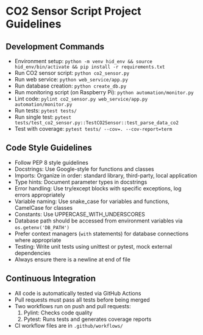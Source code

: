 # CO2 Sensor Script Project Guidelines

## Development Commands
- Environment setup: `python -m venv hid_env && source hid_env/bin/activate && pip install -r requirements.txt`
- Run CO2 sensor script: `python co2_sensor.py`
- Run web service: `python web_service/app.py`
- Run database creation: `python create_db.py`
- Run monitoring script (on Raspberry Pi): `python automation/monitor.py`
- Lint code: `pylint co2_sensor.py web_service/app.py automation/monitor.py`
- Run tests: `pytest tests/`
- Run single test: `pytest tests/test_co2_sensor.py::TestCO2Sensor::test_parse_data_co2`
- Test with coverage: `pytest tests/ --cov=. --cov-report=term`

## Code Style Guidelines
- Follow PEP 8 style guidelines
- Docstrings: Use Google-style for functions and classes
- Imports: Organize in order: standard library, third-party, local application
- Type hints: Document parameter types in docstrings
- Error handling: Use try/except blocks with specific exceptions, log errors appropriately
- Variable naming: Use snake_case for variables and functions, CamelCase for classes
- Constants: Use UPPERCASE_WITH_UNDERSCORES
- Database path should be accessed from environment variables via `os.getenv('DB_PATH')`
- Prefer context managers (`with` statements) for database connections where appropriate
- Testing: Write unit tests using unittest or pytest, mock external dependencies
- Always ensure there is a newline at end of file

## Continuous Integration
- All code is automatically tested via GitHub Actions
- Pull requests must pass all tests before being merged
- Two workflows run on push and pull requests:
  1. Pylint: Checks code quality
  2. Pytest: Runs tests and generates coverage reports
- CI workflow files are in `.github/workflows/`